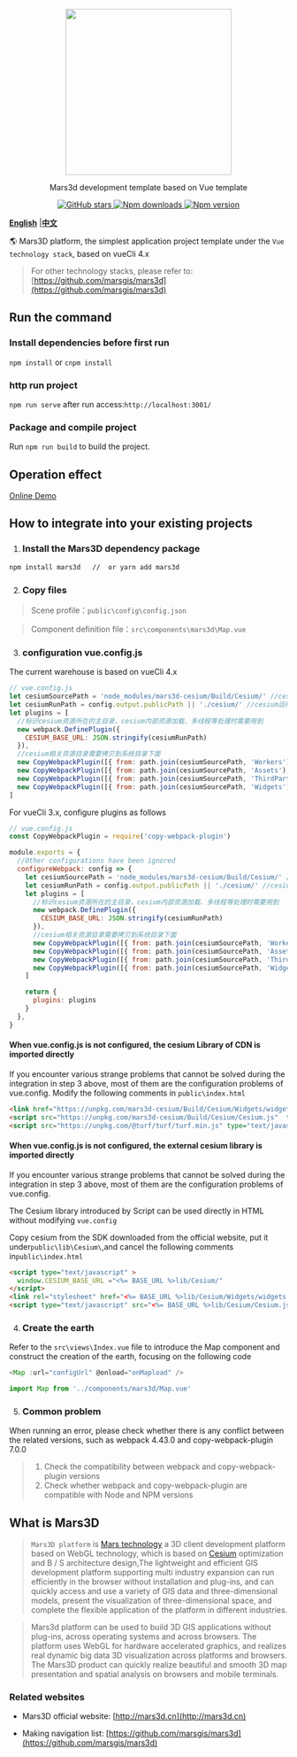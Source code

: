 <p align="center">
<img src="//mars3d.cn/logo.png" width="300px" />
</p>

<p align="center">Mars3d development template based on Vue template</p>

<p align="center">
<a target="_black" href="https://github.com/marsgis/mars3d">
<img alt="GitHub stars" src="https://img.shields.io/github/stars/marsgis/mars3d?style=flat&logo=github">
</a>
<a target="_black" href="https://www.npmjs.com/package/mars3d">
<img alt="Npm downloads" src="https://img.shields.io/npm/dt/mars3d?style=flat&logo=npm">
</a>
<a target="_black" href="https://www.npmjs.com/package/mars3d">
<img alt="Npm version" src="https://img.shields.io/npm/v/mars3d.svg?style=flat&logo=npm&label=version"/>
</a>
</p>

 [**English**](./README_EN.md) |[**中文**](./README.md) 
 
 🌎 Mars3D platform, the simplest application project template under the `Vue technology stack`, based on vueCli 4.x
    
 > For other technology stacks, please refer to: [https://github.com/marsgis/mars3d](https://github.com/marsgis/mars3d)


## Run the command
 
###  Install dependencies before first run
 `npm install` or `cnpm install`
 
### http run project
 `npm run serve` after run access:`http://localhost:3001/` 

### Package and compile project
 Run `npm run build` to build the project. 

## Operation effect 

 [Online Demo](http://marsgis.gitee.io/mars3d-es5-template/)  
 

  
## How to integrate into your existing projects
1. ### Install the Mars3D dependency package
```bash
npm install mars3d   //  or yarn add mars3d
```

2. ### Copy files
 > Scene profile：`public\config\config.json`

 > Component definition file：`src\components\mars3d\Map.vue`


3. ### configuration vue.config.js 

The current warehouse is based on vueCli 4.x 
```js
// vue.config.js  
let cesiumSourcePath = 'node_modules/mars3d-cesium/Build/Cesium/' //cesium库目录
let cesiumRunPath = config.output.publicPath || './cesium/' //cesium运行时主目录
let plugins = [
  //标识cesium资源所在的主目录，cesium内部资源加载、多线程等处理时需要用到
  new webpack.DefinePlugin({
    CESIUM_BASE_URL: JSON.stringify(cesiumRunPath)
  }),
  //cesium相关资源目录需要拷贝到系统目录下面
  new CopyWebpackPlugin([{ from: path.join(cesiumSourcePath, 'Workers'), to: path.join(cesiumRunPath, 'Workers') }]),
  new CopyWebpackPlugin([{ from: path.join(cesiumSourcePath, 'Assets'), to: path.join(cesiumRunPath, 'Assets') }]),
  new CopyWebpackPlugin([{ from: path.join(cesiumSourcePath, 'ThirdParty'), to: path.join(cesiumRunPath, 'ThirdParty') }]),
  new CopyWebpackPlugin([{ from: path.join(cesiumSourcePath, 'Widgets'), to: path.join(cesiumRunPath, 'Widgets') }])
]
```
For vueCli 3.x, configure plugins as follows

```js
// vue.config.js
const CopyWebpackPlugin = require('copy-webpack-plugin') 

module.exports = {
  //Other configurations have been ignored
  configureWebpack: config => {
    let cesiumSourcePath = 'node_modules/mars3d-cesium/Build/Cesium/' //cesium库目录
    let cesiumRunPath = config.output.publicPath || './cesium/' //cesium运行时主目录
    let plugins = [
      //标识cesium资源所在的主目录，cesium内部资源加载、多线程等处理时需要用到
      new webpack.DefinePlugin({
        CESIUM_BASE_URL: JSON.stringify(cesiumRunPath)
      }),
      //cesium相关资源目录需要拷贝到系统目录下面
      new CopyWebpackPlugin([{ from: path.join(cesiumSourcePath, 'Workers'), to: path.join(config.output.path,cesiumRunPath, 'Workers') }]),
      new CopyWebpackPlugin([{ from: path.join(cesiumSourcePath, 'Assets'), to: path.join(config.output.path,cesiumRunPath, 'Assets') }]),
      new CopyWebpackPlugin([{ from: path.join(cesiumSourcePath, 'ThirdParty'), to: path.join(config.output.path,cesiumRunPath, 'ThirdParty') }]),
      new CopyWebpackPlugin([{ from: path.join(cesiumSourcePath, 'Widgets'), to: path.join(config.output.path,cesiumRunPath, 'Widgets') }])
    ]

    return {
      plugins: plugins
    }
  },
}
```

#### When vue.config.js is not configured, the cesium Library of CDN is imported directly  
If you encounter various strange problems that cannot be solved during the integration in step 3 above, most of them are the configuration problems of vue.config.
Modify the following comments in `public\index.html`
```html
<link href="https://unpkg.com/mars3d-cesium/Build/Cesium/Widgets/widgets.css" rel="stylesheet"   type="text/css" />
<script src="https://unpkg.com/mars3d-cesium/Build/Cesium/Cesium.js"  type="text/javascript"></script>
<script src="https://unpkg.com/@turf/turf/turf.min.js" type="text/javascript" ></script>
```

#### When vue.config.js is not configured, the external cesium library is imported directly
If you encounter various strange problems that cannot be solved during the integration in step 3 above, most of them are the configuration problems of vue.config.

The Cesium library introduced by Script can be used directly in HTML without modifying `vue.config` 

Copy cesium from the SDK downloaded from the official website, put it under`public\lib\Cesium\`,and cancel the following comments in`public\index.html`
```html
<script type="text/javascript" >
  window.CESIUM_BASE_URL ="<%= BASE_URL %>lib/Cesium/"
</script>
<link rel="stylesheet" href="<%= BASE_URL %>lib/Cesium/Widgets/widgets.css">
<script type="text/javascript" src="<%= BASE_URL %>lib/Cesium/Cesium.js"></script>
```




4. ### Create the earth 
Refer to the `src\views\Index.vue` file to introduce the Map component and construct the creation of the earth, focusing on the following code

```js
<Map :url="configUrl" @onload="onMapload" />

import Map from '../components/mars3d/Map.vue'
```
5. ### Common problem
When running an error, please check whether there is any conflict between the related versions, such as webpack 4.43.0 and copy-webpack-plugin 7.0.0

  >1. Check the compatibility between webpack and copy-webpack-plugin versions
  >2. Check whether webpack and copy-webpack-plugin are compatible with Node and NPM versions

 

## What is Mars3D
>  `Mars3D platform` is [Mars technology](http://marsgis.cn/) a 3D client development platform based on WebGL technology, which is based on [Cesium](https://cesium.com/cesiumjs/) optimization and B / S architecture design,The lightweight and efficient GIS development platform supporting multi industry expansion can run efficiently in the browser without installation and plug-ins, and can quickly access and use a variety of GIS data and three-dimensional models, present the visualization of three-dimensional space, and complete the flexible application of the platform in different industries.

 > Mars3d platform can be used to build 3D GIS applications without plug-ins, across operating systems and across browsers. The platform uses WebGL for hardware accelerated graphics, and realizes real dynamic big data 3D visualization across platforms and browsers. The Mars3D product can quickly realize beautiful and smooth 3D map presentation and spatial analysis on browsers and mobile terminals.

### Related websites
- Mars3D official website: [http://mars3d.cn](http://mars3d.cn)

- Making navigation list: [https://github.com/marsgis/mars3d](https://github.com/marsgis/mars3d)
 



